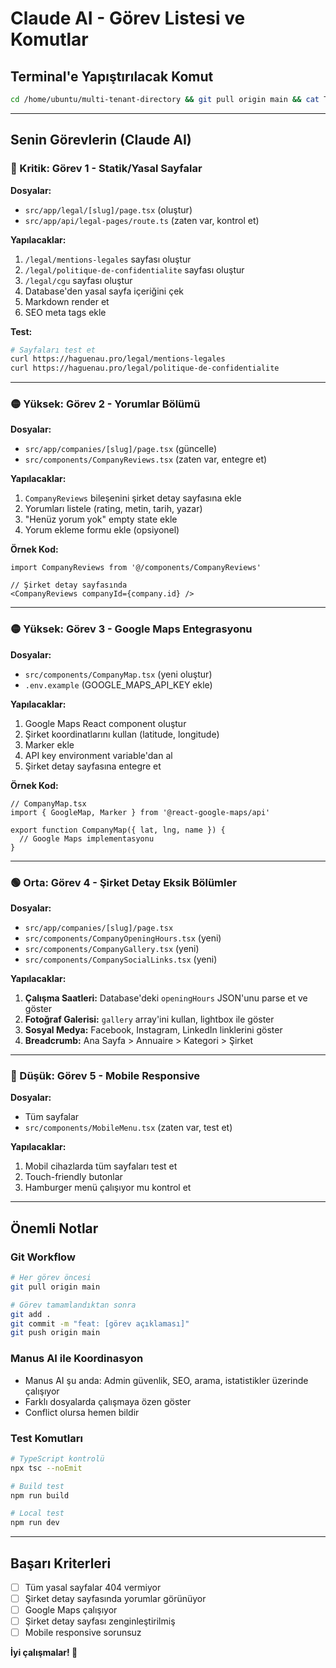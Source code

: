 # Claude AI - Görev Listesi ve Komutlar

## Terminal'e Yapıştırılacak Komut

```bash
cd /home/ubuntu/multi-tenant-directory && git pull origin main && cat TODO.md && echo "\n\n=== SENIN GÖREVLERİN ===" && echo "1. Statik/Yasal Sayfalar (404 Hatası)" && echo "2. Yorumlar Bölümü (Şirket Detay)" && echo "3. Google Maps Entegrasyonu" && echo "4. Şirket Detay Eksik Bölümler" && echo "5. Mobile Responsive İyileştirmeleri" && echo "\nManus AI ile paralel çalışıyorsun. Her commit öncesi 'git pull origin main' yap!"
```

---

## Senin Görevlerin (Claude AI)

### 🔴 Kritik: Görev 1 - Statik/Yasal Sayfalar
**Dosyalar:**
- `src/app/legal/[slug]/page.tsx` (oluştur)
- `src/app/api/legal-pages/route.ts` (zaten var, kontrol et)

**Yapılacaklar:**
1. `/legal/mentions-legales` sayfası oluştur
2. `/legal/politique-de-confidentialite` sayfası oluştur  
3. `/legal/cgu` sayfası oluştur
4. Database'den yasal sayfa içeriğini çek
5. Markdown render et
6. SEO meta tags ekle

**Test:**
```bash
# Sayfaları test et
curl https://haguenau.pro/legal/mentions-legales
curl https://haguenau.pro/legal/politique-de-confidentialite
```

---

### 🟡 Yüksek: Görev 2 - Yorumlar Bölümü
**Dosyalar:**
- `src/app/companies/[slug]/page.tsx` (güncelle)
- `src/components/CompanyReviews.tsx` (zaten var, entegre et)

**Yapılacaklar:**
1. `CompanyReviews` bileşenini şirket detay sayfasına ekle
2. Yorumları listele (rating, metin, tarih, yazar)
3. "Henüz yorum yok" empty state ekle
4. Yorum ekleme formu ekle (opsiyonel)

**Örnek Kod:**
```tsx
import CompanyReviews from '@/components/CompanyReviews'

// Şirket detay sayfasında
<CompanyReviews companyId={company.id} />
```

---

### 🟡 Yüksek: Görev 3 - Google Maps Entegrasyonu
**Dosyalar:**
- `src/components/CompanyMap.tsx` (yeni oluştur)
- `.env.example` (GOOGLE_MAPS_API_KEY ekle)

**Yapılacaklar:**
1. Google Maps React component oluştur
2. Şirket koordinatlarını kullan (latitude, longitude)
3. Marker ekle
4. API key environment variable'dan al
5. Şirket detay sayfasına entegre et

**Örnek Kod:**
```tsx
// CompanyMap.tsx
import { GoogleMap, Marker } from '@react-google-maps/api'

export function CompanyMap({ lat, lng, name }) {
  // Google Maps implementasyonu
}
```

---

### 🟢 Orta: Görev 4 - Şirket Detay Eksik Bölümler
**Dosyalar:**
- `src/app/companies/[slug]/page.tsx`
- `src/components/CompanyOpeningHours.tsx` (yeni)
- `src/components/CompanyGallery.tsx` (yeni)
- `src/components/CompanySocialLinks.tsx` (yeni)

**Yapılacaklar:**
1. **Çalışma Saatleri:** Database'deki `openingHours` JSON'unu parse et ve göster
2. **Fotoğraf Galerisi:** `gallery` array'ini kullan, lightbox ile göster
3. **Sosyal Medya:** Facebook, Instagram, LinkedIn linklerini göster
4. **Breadcrumb:** Ana Sayfa > Annuaire > Kategori > Şirket

---

### 🔵 Düşük: Görev 5 - Mobile Responsive
**Dosyalar:**
- Tüm sayfalar
- `src/components/MobileMenu.tsx` (zaten var, test et)

**Yapılacaklar:**
1. Mobil cihazlarda tüm sayfaları test et
2. Touch-friendly butonlar
3. Hamburger menü çalışıyor mu kontrol et

---

## Önemli Notlar

### Git Workflow
```bash
# Her görev öncesi
git pull origin main

# Görev tamamlandıktan sonra
git add .
git commit -m "feat: [görev açıklaması]"
git push origin main
```

### Manus AI ile Koordinasyon
- Manus AI şu anda: Admin güvenlik, SEO, arama, istatistikler üzerinde çalışıyor
- Farklı dosyalarda çalışmaya özen göster
- Conflict olursa hemen bildir

### Test Komutları
```bash
# TypeScript kontrolü
npx tsc --noEmit

# Build test
npm run build

# Local test
npm run dev
```

---

## Başarı Kriterleri

- [ ] Tüm yasal sayfalar 404 vermiyor
- [ ] Şirket detay sayfasında yorumlar görünüyor
- [ ] Google Maps çalışıyor
- [ ] Şirket detay sayfası zenginleştirilmiş
- [ ] Mobile responsive sorunsuz

**İyi çalışmalar! 🚀**

